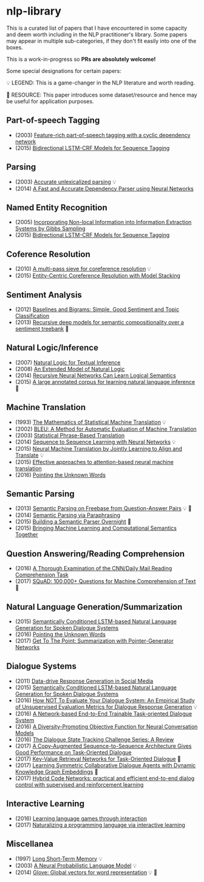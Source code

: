 # nlp-library
This is a curated list of papers that I have encountered in some capacity and deem worth including in the NLP practitioner's library. Some papers may appear in multiple sub-categories, if they don't fit easily into one of the boxes.

This is a work-in-progress so **PRs are absolutely welcome!**

Some special designations for certain papers:

:bulb: LEGEND: This is a game-changer in the NLP literature and worth reading.

:vhs: RESOURCE: This paper introduces some dataset/resource and hence may be useful for application purposes.


## Part-of-speech Tagging
* (2003) [Feature-rich part-of-speech tagging with a cyclic dependency network](https://nlp.stanford.edu/pubs/tagging.pdf)
* (2015) [Bidirectional LSTM-CRF Models for Sequence Tagging](https://arxiv.org/abs/1508.01991)

## Parsing
* (2003) [Accurate unlexicalized parsing](https://people.eecs.berkeley.edu/~klein/papers/unlexicalized-parsing.pdf) :bulb:
* (2014) [A Fast and Accurate Dependency Parser using Neural Networks](cs.stanford.edu/~danqi/papers/emnlp2014.pdf)

## Named Entity Recognition
* (2005) [Incorporating Non-local Information into Information Extraction Systems by Gibbs Sampling](http://nlp.stanford.edu/~manning/papers/gibbscrf3.pdf)
* (2015) [Bidirectional LSTM-CRF Models for Sequence Tagging](https://arxiv.org/abs/1508.01991)

## Coference Resolution
* (2010) [A multi-pass sieve for coreference resolution](https://nlp.stanford.edu/pubs/conllst2011-coref.pdf) :bulb:
* (2015) [Entity-Centric Coreference Resolution with Model Stacking](http://cs.stanford.edu/~kevclark/resources/clark-manning-acl15-entity.pdf) 

## Sentiment Analysis
* (2012) [Baselines and Bigrams: Simple, Good Sentiment and Topic Classification](https://www.aclweb.org/anthology/P12-2018)
* (2013) [Recursive deep models for semantic compositionality over a sentiment treebank](https://nlp.stanford.edu/~socherr/EMNLP2013_RNTN.pdf) :vhs:

## Natural Logic/Inference
* (2007) [Natural Logic for Textual Inference](https://nlp.stanford.edu/pubs/natlog-wtep07.pdf)
* (2008) [An Extended Model of Natural Logic](dl.acm.org/citation.cfm?id=1693772)
* (2014) [Recursive Neural Networks Can Learn Logical Semantics](https://arxiv.org/abs/1406.1827)
* (2015) [A large annotated corpus for learning natural language inference](http://nlp.stanford.edu/pubs/snli_paper.pdf) :vhs:

## Machine Translation
* (1993) [The Mathematics of Statistical Machine Translation](www.aclweb.org/anthology/J93-2003) :bulb:
* (2002) [BLEU: A Method for Automatic Evaluation of Machine Translation](www.aclweb.org/anthology/P02-1040.pdf)
* (2003) [Statistical Phrase-Based Translation](http://dl.acm.org/citation.cfm?id=1073462)
* (2014) [Sequence to Sequence Learning with Neural Networks](https://arxiv.org/pdf/1409.3215.pdf) :bulb:
* (2015) [Neural Machine Translation by Jointly Learning to Align and Translate](https://arxiv.org/abs/1409.0473) :bulb:
* (2015) [Effective approaches to attention-based neural machine translation](https://arxiv.org/abs/1508.04025)
* (2016) [Pointing the Unknown Words](www.aclweb.org/anthology/P16-1014)

## Semantic Parsing
* (2013) [Semantic Parsing on Freebase from Question-Answer Pairs](www.aclweb.org/anthology/D13-1160) :bulb: :vhs:
* (2014) [Semantic Parsing via Paraphrasing](http://aclweb.org/anthology/P14-1133)
* (2015) [Building a Semantic Parser Overnight](https://cs.stanford.edu/~pliang/papers/overnight-acl2015.pdf) :vhs:
* (2015) [Bringing Machine Learning and Computational Semantics Together](http://www.stanford.edu/~cgpotts/manuscripts/liang-potts-semantics.pdf)

## Question Answering/Reading Comprehension
* (2016) [A Thorough Examination of the CNN/Daily Mail Reading Comprehension Task](https://arxiv.org/abs/1606.02858)
* (2017) [SQuAD: 100,000+ Questions for Machine Comprehension of Text](https://arxiv.org/abs/1606.05250) :vhs:

## Natural Language Generation/Summarization
* (2015) [Semantically Conditioned LSTM-based Natural Language Generation for Spoken Dialogue Systems](https://arxiv.org/abs/1508.01745)
* (2016) [Pointing the Unknown Words](https://arxiv.org/abs/1603.08148)
* (2017) [Get To The Point: Summarization with Pointer-Generator Networks](https://arxiv.org/abs/1704.04368)

## Dialogue Systems
* (2011) [Data-drive Response Generation in Social Media](http://dl.acm.org/citation.cfm?id=2145500)
* (2015) [Semantically Conditioned LSTM-based Natural Language Generation for Spoken Dialogue Systems](https://arxiv.org/abs/1508.01745)
* (2016) [How NOT To Evaluate Your Dialogue System: An Empirical Study of Unsupervised Evaluation Metrics for Dialogue Response Generation](https://arxiv.org/abs/1603.08023) :bulb:
* (2016) [A Network-based End-to-End Trainable Task-oriented Dialogue System](https://arxiv.org/abs/1604.04562)
* (2016) [A Diversity-Promoting Objective Function for Neural Conversation Models](https://arxiv.org/abs/1510.03055)
* (2016) [The Dialogue State Tracking Challenge Series: A Review](https://pdfs.semanticscholar.org/4ba3/39bd571585fadb1fb1d14ef902b6784f574f.pdf)
* (2017) [A Copy-Augmented Sequence-to-Sequence Architecture Gives Good Performance on Task-Oriented Dialogue](https://arxiv.org/abs/1701.04024)
* (2017) [Key-Value Retrieval Networks for Task-Oriented Dialogue](https://arxiv.org/abs/1705.05414) :vhs:
* (2017) [Learning Symmetric Collaborative Dialogue Agents with Dynamic Knowledge Graph Embeddings](https://arxiv.org/abs/1704.07130) :vhs:
* (2017) [Hybrid Code Networks: practical and efficient end-to-end dialog control with supervised and reinforcement learning](https://arxiv.org/abs/1702.03274)

## Interactive Learning
* (2016) [Learning language games through interaction](http://arxiv.org/abs/1606.02447)
* (2017) [Naturalizing a programming language via interactive learning](https://arxiv.org/abs/1704.06956)

## Miscellanea
* (1997) [Long Short-Term Memory](www.bioinf.jku.at/publications/older/2604.pdf) :bulb:
* (2003) [A Neural Probabilistic Language Model](www.jmlr.org/papers/volume3/bengio03a/bengio03a.pdf) :bulb:
* (2014) [Glove: Global vectors for word representation](https://nlp.stanford.edu/pubs/glove.pdf) :bulb: :vhs:

